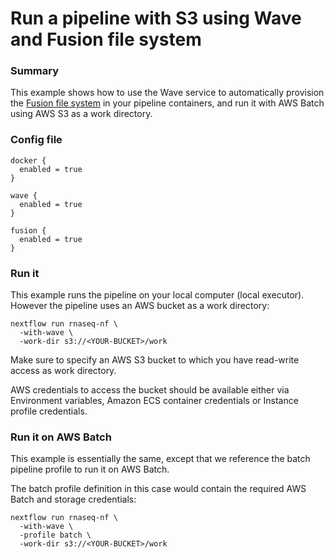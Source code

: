 # Run a pipeline with S3 using Wave and Fusion file system

### Summary 

This example shows how to use the Wave service to automatically provision 
the [Fusion file system](https://www.nextflow.io/docs/latest/fusion.html) in your pipeline containers, 
and run it with AWS Batch using AWS S3 as a work directory.


### Config file 


```
docker {
  enabled = true
}

wave { 
  enabled = true
} 

fusion {
  enabled = true
}
```

### Run it 

This example runs the pipeline on your local computer (local executor). However 
the pipeline uses an AWS bucket as a work directory:

```
nextflow run rnaseq-nf \
  -with-wave \
  -work-dir s3://<YOUR-BUCKET>/work
```

Make sure to specify an AWS S3 bucket to which you have read-write access as work directory. 

AWS credentials to access the bucket should be available either via Environment variables, Amazon ECS container credentials or Instance profile credentials. 


### Run it on AWS Batch

This example is essentially the same, except that we  reference the batch pipeline profile to run it on AWS Batch. 

The batch profile definition in this case would contain the required AWS Batch and storage credentials:

```
nextflow run rnaseq-nf \
  -with-wave \
  -profile batch \
  -work-dir s3://<YOUR-BUCKET>/work
```
